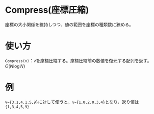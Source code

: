 # Compress(座標圧縮)
座標の大小関係を維持しつつ、値の範囲を座標の種類数に狭める。

# 使い方
`Compress(v)`：vを座標圧縮する。座標圧縮前の数値を復元する配列を返す。$`O(N\log N)`$

# 例
`v={3,1,4,1,5,9}`に対して使うと，`v={1,0,2,0,3,4}`となり，返り値は`{1,3,4,5,9}`
